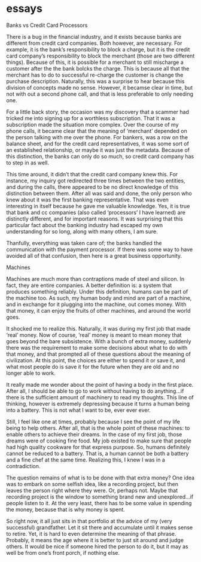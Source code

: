 # essays
Banks vs Credit Card Processors

There is a bug in the financial industry, and it exists because banks are different from credit card companies. Both however, are necessary. For example, it is the bank’s responsibility to block a charge, but it is the credit card company’s responsibility to block the merchant (those are two different things). Because of this, it is possible for a merchant to still mischarge a customer after the the bank bolcks the charge. This is because all that the merchant has to do to successful re-charge the customer is change the purchase description. Naturally, this was a surprise to hear because this division of concepts made no sense. However, it becamse clear in time, but not with out a second phone call, and that is less preferable to only needing one.

For a little back story, the occasion was my discovery that a scammer had tricked me into signing up for a worthless subscription. That it was a subscription made the situation more complex.  Over the course of my phone calls, it became clear that the meaning of ‘merchant’ depended on the person talking with me over the phone. For bankers, was a row on the balance sheet, and for the credit card representatives, it was some sort of an established relationship, or maybe it was just the metadata. Because of this distinction, the banks can only do so much, so credit card company has to step in as well. 

This time around, it didn’t that the credit card company knew this. For instance, my inquiry got redirected three times between the two entities, and during the calls, there appeared to be no direct knowledge of this distinction between them. After all was said and done, the only person who knew about it was the first banking representative. That was even interesting in itself because he gave me valuable knowledge. Yes, it is true that bank and cc companies (also called ‘processors’ I have learned) are distinctly different, and for important reasons. It was surprising that this particular fact about the banking industry had escaped my own understanding for so long, along with many others, I am sure.

Thanfully, everything was taken care of; the banks handled the communication with the payment processor. If there was some way to have avoided all of that confusion, then here is a great business opportunity. 


Machines

Machines are much more than contraptions made of steel and silicon. In fact, they are entire companies. A better definition is: a system that produces something reliably. Under this definition, humans can be part of the machine too. As such, my human body and mind are part of a machine, and in exchange for it plugging into the machine, out comes money. With that money, it can enjoy the fruits of other machines, and around the world goes. 

It shocked me to realize this. Naturally, it was during my first job that made ‘real’ money. Now of course, ‘real’ money is meant to mean money that goes beyond the bare subsistence. With a bunch of extra money, suddenly there was the requirement to make some decisions about what to do with that money, and that prompted all of these questions about the meaning of civilization. At this point, the choices are either to spend it or save it, and what most people do is save it for the future when they are old and no longer able to work.

It really made me wonder about the point of having a body in the first place. After all, I should be able to go to work without having to do anything…if there is the sufficient amount of machinery to read my thoughts. This line of thinking, however is extremely depressing because it turns a human being into a battery. This is not what I want to be, ever ever ever.

Still, I feel like one at times, probably because I see the point of my life being to help others. After all, that is the whole point of these machines: to enable others to achieve their dreams. In the case of my first job, those dreams were of cooking fine food. My job existed to make sure that people had high quality cookware for that express purpose. So, humans definitely cannot be reduced to a battery. That is, a human cannot be both a battery and a fine chef at the same time. Realizing this, I knew I was in a contradiction. 

The question remains of what is to be done with that extra money? One idea was to embark on some selfish idea, like a recording project, but then leaves the person right where they were. Or, perhaps not. Maybe that recording project is the window to something brand new and unexplored…if people listen to it. At the very least, there has to be some value in spending the money, because that is why money is spent. 

So right now, it all just sits in that portfolio at the advice of my (very successful) grandfather. Let it sit there and accumulate until it makes sense to retire. Yet, it is hard to even determine the meaning of that phrase. Probably, it means the age where it is better to just sit around and judge others. It would be nice if someone hired the person to do it, but it may as well be from one’s front porch, if nothing else. 
